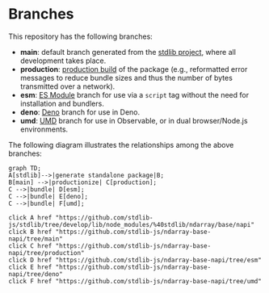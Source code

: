 <!--

@license Apache-2.0

Copyright (c) 2022 The Stdlib Authors.

Licensed under the Apache License, Version 2.0 (the "License");
you may not use this file except in compliance with the License.
You may obtain a copy of the License at

    http://www.apache.org/licenses/LICENSE-2.0

Unless required by applicable law or agreed to in writing, software
distributed under the License is distributed on an "AS IS" BASIS,
WITHOUT WARRANTIES OR CONDITIONS OF ANY KIND, either express or implied.
See the License for the specific language governing permissions and
limitations under the License.

-->

# Branches

This repository has the following branches:

-   **main**: default branch generated from the [stdlib project][stdlib-url], where all development takes place.
-   **production**: [production build][production-url] of the package (e.g., reformatted error messages to reduce bundle sizes and thus the number of bytes transmitted over a network).
-   **esm**: [ES Module][esm-url] branch for use via a `script` tag without the need for installation and bundlers.
-   **deno**: [Deno][deno-url] branch for use in Deno.
-   **umd**: [UMD][umd-url] branch for use in Observable, or in dual browser/Node.js environments.

The following diagram illustrates the relationships among the above branches:

```mermaid
graph TD;
A[stdlib]-->|generate standalone package|B;
B[main] -->|productionize| C[production];
C -->|bundle| D[esm];
C -->|bundle| E[deno];
C -->|bundle| F[umd];

click A href "https://github.com/stdlib-js/stdlib/tree/develop/lib/node_modules/%40stdlib/ndarray/base/napi"
click B href "https://github.com/stdlib-js/ndarray-base-napi/tree/main"
click C href "https://github.com/stdlib-js/ndarray-base-napi/tree/production"
click D href "https://github.com/stdlib-js/ndarray-base-napi/tree/esm"
click E href "https://github.com/stdlib-js/ndarray-base-napi/tree/deno"
click F href "https://github.com/stdlib-js/ndarray-base-napi/tree/umd"
```

[stdlib-url]: https://github.com/stdlib-js/stdlib/tree/develop/lib/node_modules/%40stdlib/ndarray/base/napi
[production-url]: https://github.com/stdlib-js/ndarray-base-napi/tree/production
[deno-url]: https://github.com/stdlib-js/ndarray-base-napi/tree/deno
[umd-url]: https://github.com/stdlib-js/ndarray-base-napi/tree/umd
[esm-url]: https://github.com/stdlib-js/ndarray-base-napi/tree/esm